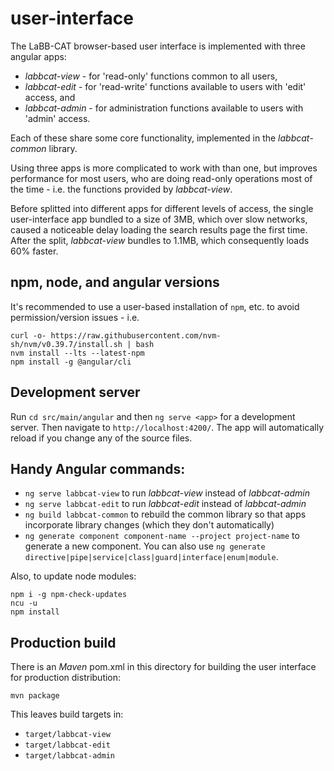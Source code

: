 # user-interface

The LaBB-CAT browser-based user interface is implemented with three angular apps:

- *labbcat-view* - for 'read-only' functions common to all users,
- *labbcat-edit* - for 'read-write' functions available to users with 'edit' access, and
- *labbcat-admin* - for administration functions available to users with 'admin' access.

Each of these share some core functionality, implemented in the *labbcat-common* library.

Using three apps is more complicated to work with than one, but improves performance for
most users, who are doing read-only operations most of the time - i.e. the functions
provided by *labbcat-view*.

Before splitted into different apps for different levels of access, the single
user-interface app bundled to a size of 3MB, which over slow networks, caused a noticeable
delay loading the search results page the first time. After the split, *labbcat-view*
bundles to 1.1MB, which consequently loads 60% faster.

## npm, node, and angular versions

It's recommended to use a user-based installation of `npm`, etc. to avoid
permission/version issues - i.e.

```
curl -o- https://raw.githubusercontent.com/nvm-sh/nvm/v0.39.7/install.sh | bash
nvm install --lts --latest-npm
npm install -g @angular/cli
```

## Development server

Run `cd src/main/angular` and then `ng serve <app>` for a development server. Then
navigate to `http://localhost:4200/`. The app will automatically reload if you change any
of the source files. 

## Handy Angular commands:

- `ng serve labbcat-view` to run *labbcat-view* instead of *labbcat-admin*
- `ng serve labbcat-edit` to run *labbcat-edit* instead of *labbcat-admin*
- `ng build labbcat-common` to rebuild the common library so that apps incorporate library
   changes (which they don't automatically)
- `ng generate component component-name --project project-name` to generate a new component. You can also use `ng generate directive|pipe|service|class|guard|interface|enum|module`.

Also, to update node modules:

```
npm i -g npm-check-updates
ncu -u
npm install
```

## Production build

There is an *Maven* pom.xml in this directory for building the user
interface for production distribution:

```
mvn package
```

This leaves build targets in:

- `target/labbcat-view`
- `target/labbcat-edit`
- `target/labbcat-admin`
